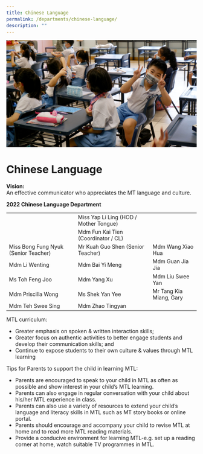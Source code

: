 ```yaml
---
title: Chinese Language
permalink: /departments/chinese-language/
description: ""
---
```

![](/images/enjoying-the-CNY-celebration-scaled.jpg)

# **Chinese Language**

**Vision:**   
An effective communicator who appreciates the MT language and culture.

**2022 Chinese Language Department**

|  	|  	|  	|
|---	|---	|---	|
| 	| Miss Yap Li Ling (HOD / Mother Tongue) 	|  	|
|  	| Mdm Fun Kai Tien (Coordinator / CL) 	|  	|
| Miss Bong Fung Nyuk (Senior Teacher) 	| Mr Kuah Guo Shen (Senior Teacher) 	| Mdm Wang Xiao Hua 	|
| Mdm Li Wenting 	| Mdm Bai Yi Meng 	| Mdm Guan Jia Jia 	|
| Ms Toh Feng Joo 	| Mdm Yang Xu 	| Mdm Liu Swee Yan 	|
| Mdm Priscilla Wong 	| Ms Shek Yan Yee 	| Mr Tang Kia Miang, Gary 	|
| Mdm Teh  Swee Sing 	| Mdm Zhao Tingyan 	|   	|


MTL curriculum:

*   Greater emphasis on spoken & written interaction skills;
*   Greater focus on authentic activities to better engage students and develop their communication skills; and
*   Continue to expose students to their own culture & values through MTL learning

Tips for Parents to support the child in learning MTL:

*   Parents are encouraged to speak to your child in MTL as often as possible and show interest in your child’s MTL learning.
*   Parents can also engage in regular conversation with your child about his/her MTL experience in class.
*   Parents can also use a variety of resources to extend your child’s language and literacy skills in MTL such as MT story books or online portal.
*   Parents should encourage and accompany your child to revise MTL at home and to read more MTL reading materials.
*   Provide a conducive environment for learning MTL-e.g. set up a reading corner at home, watch suitable TV programmes in MTL.